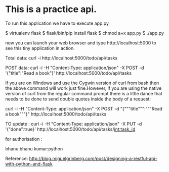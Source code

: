 # This is a practice api.

To run this application we have to execute app.py

$ virtualenv flask
$ flask/bin/pip install flask
$ chmod a+x app.py
$ ./app.py

now you can launch your web browser and type http://localhost:5000 to see this tiny application in action.

Total data: curl -i http://localhost:5000/todo/api/tasks

POST data: curl -i -H "Content-Type: application/json" -X POST -d '{"title":"Read a book"}' http://localhost:5000/todo/api/tasks

If you are on Windows and use the Cygwin version of curl from bash then the above command will work just fine.However, if you are using the native version of curl from the regular command prompt there is a little dance that needs to be done to send double quotes inside the body of a request:

curl -i -H "Content-Type: application/json" -X POST -d "{"""title""":"""Read a book"""}" http://localhost:5000/todo/api/tasks

TO update : curl -i -H "Content-Type: application/json" -X PUT -d '{"done":true}' http://localhost:5000/todo/api/tasks/<int:task_id>

for authorisation :

bhanu:bhanu
kumar:python



Reference: http://blog.miguelgrinberg.com/post/designing-a-restful-api-with-python-and-flask
